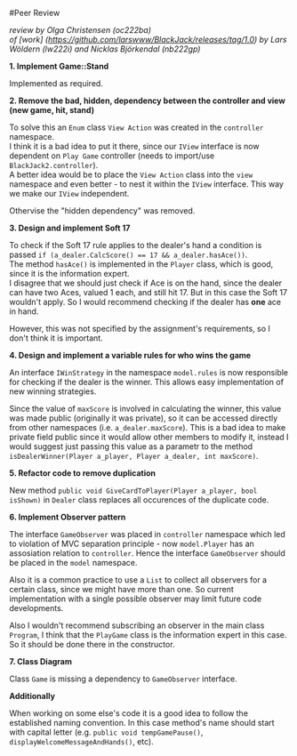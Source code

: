 #Peer Review

_review by Olga Christensen (oc222ba)_   
_of [work] (https://github.com/larswww/BlackJack/releases/tag/1.0) 
by Lars Wöldern	(lw222i) and Nicklas Björkendal (nb222gp)_


__1. Implement Game::Stand__

Implemented as required.



__2. Remove the bad, hidden, dependency between the controller and view (new game, hit, stand)__

To solve this an `Enum` class `View Action` was created in the `controller` namespace.  
I think it is a bad idea to put it there, since our `IView` interface is now dependent on `Play Game` controller (needs to import/use `BlackJack2.controller`).  
A better idea would be to place the `View Action` class into the `view` namespace and even better - to nest it within the `IView` interface. This way we make our `IView` independent.  

Othervise the "hidden dependency" was removed.





__3. Design and implement Soft 17__

To check if the Soft 17 rule applies to the dealer's hand a condition is passed `if (a_dealer.CalcScore() == 17 && a_dealer.hasAce())`.  
The method `hasAce()` is implemented in the `Player` class, which is good, since it is the information expert.  
I disagree that we should just check if Ace is on the hand, since the dealer can have two Aces, valued 1 each, and still hit 17. But in this case the Soft 17 wouldn't apply. So I would recommend checking if the dealer has __one__ ace in hand.  

However, this was not specified by the assignment's requirements, so I don't think it is important.  



__4. Design and implement a variable rules for who wins the game__

An interface `IWinStrategy` in the namespace `model.rules` is now responsible for checking if the dealer is the winner. This allows easy implementation of new winning strategies.  

Since the value of `maxScore` is involved in calculating the winner, this value was made public (originally it was private), so it  can be accessed directly from other namespaces  (i.e. `a_dealer.maxScore`). This is a bad idea to make private field public since it would allow other members to modify it, instead I would suggest just passing this value as a parametr to the method `isDealerWinner(Player a_player, Player a_dealer, int maxScore)`.




__5. Refactor code to remove duplication__

New method `public void GiveCardToPlayer(Player a_player, bool isShown)` in `Dealer` class replaces all occurences of the duplicate code.  




__6. Implement Observer pattern__ 

The interface `GameObserver` was placed in `controller` namespace which led to violation of MVC separation principle - now `model.Player` has an assosiation relation to `controller`. Hence the interface `GameObserver` should be placed in the `model` namespace.  

Also it is a common practice to use a `List` to collect all observers for a certain class, since we might have more than one. So current implementation with a single possible observer may limit future code developments.  

Also I wouldn't recommend subscribing an observer in the main class `Program`, I think that the `PlayGame` class is the information expert in this case. So it should be done there in the constructor.  


__7. Class Diagram__

Class `Game` is missing a dependency to `GameObserver` interface.




__Additionally__

When working on some else's code it is a good idea to follow the established naming convention. In this case method's name should start with capital letter (e.g. `public void tempGamePause()`, `displayWelcomeMessageAndHands()`, etc).






